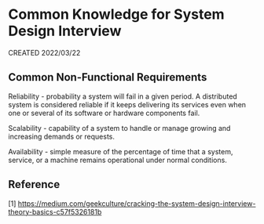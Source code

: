 # Common Knowledge for System Design Interview

CREATED 2022/03/22

## Common Non-Functional Requirements

Reliability - probability a system will fail in a given period. A distributed system is considered reliable if it keeps delivering its services even when one or several of its software or hardware components fail.

Scalability - capability of a system to handle or manage growing and increasing demands or requests.

Availability - simple measure of the percentage of time that a system, service, or a machine remains operational under normal conditions.

## Reference

[1] <https://medium.com/geekculture/cracking-the-system-design-interview-theory-basics-c57f5326181b>
